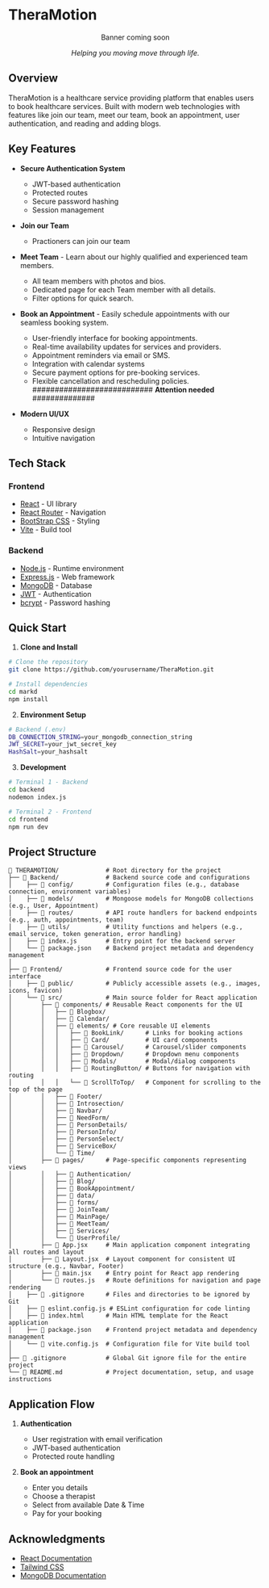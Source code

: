 # TheraMotion

<div align="center">
  Banner coming soon
  
  _Helping you moving move through life._
</div>

## Overview

TheraMotion is a healthcare service providing platform that enables users to book healthcare services. Built with modern web technologies with features like join our team, meet our team, book an appointment, user authentication, and reading and adding blogs.

## Key Features

- **Secure Authentication System**
    - JWT-based authentication
    - Protected routes
    - Secure password hashing
    - Session management

- **Join our Team**
    - Practioners can join our team

- **Meet Team** - Learn about our highly qualified and experienced team members.
    - All team members with photos and bios.
    - Dedicated page for each Team member with all details.
    - Filter options for quick search.
  
- **Book an Appointment** - Easily schedule appointments with our seamless booking system.
    - User-friendly interface for booking appointments.
    - Real-time availability updates for services and providers.
    - Appointment reminders via email or SMS.
    - Integration with calendar systems
    - Secure payment options for pre-booking services.
    - Flexible cancellation and rescheduling policies. ########################### **Attention needed** ##############

- **Modern UI/UX**
    - Responsive design
    - Intuitive navigation

## Tech Stack

### Frontend

- [React](https://reactjs.org/) - UI library
- [React Router](https://reactrouter.com/) - Navigation
- [BootStrap CSS](https://tailwindcss.com/) - Styling
- [Vite](https://vitejs.dev/) - Build tool

### Backend

- [Node.js](https://nodejs.org/) - Runtime environment
- [Express.js](https://expressjs.com/) - Web framework
- [MongoDB](https://www.mongodb.com/) - Database
- [JWT](https://jwt.io/) - Authentication
- [bcrypt](https://github.com/kelektiv/node.bcrypt.js) - Password hashing

## Quick Start

1. **Clone and Install**

```bash
# Clone the repository
git clone https://github.com/yourusername/TheraMotion.git

# Install dependencies
cd markd
npm install
```

2. **Environment Setup**

```bash
# Backend (.env)
DB_CONNECTION_STRING=your_mongodb_connection_string
JWT_SECRET=your_jwt_secret_key
HashSalt=your_hashsalt
```


3. **Development**

```bash
# Terminal 1 - Backend
cd backend
nodemon index.js

# Terminal 2 - Frontend
cd frontend
npm run dev
```

## Project Structure

```
📂 THERAMOTION/             # Root directory for the project
├── 📂 Backend/             # Backend source code and configurations
│    ├── 📂 config/         # Configuration files (e.g., database connection, environment variables)
│    ├── 📂 models/         # Mongoose models for MongoDB collections (e.g., User, Appointment)
│    ├── 📂 routes/         # API route handlers for backend endpoints (e.g., auth, appointments, team)
│    ├── 📂 utils/          # Utility functions and helpers (e.g., email service, token generation, error handling)
│    ├── 📄 index.js        # Entry point for the backend server
│    └── 📄 package.json    # Backend project metadata and dependency management
│
├── 📂 Frontend/            # Frontend source code for the user interface
│    ├── 📂 public/         # Publicly accessible assets (e.g., images, icons, favicon)
│    └── 📂 src/            # Main source folder for React application
│        ├── 📂 components/ # Reusable React components for the UI
│        │   ├── 📂 Blogbox/ 
│        │   ├── 📂 Calendar/ 
│        │   ├── 📂 elements/ # Core reusable UI elements
│        │   │   ├── 📂 BookLink/      # Links for booking actions
│        │   │   ├── 📂 Card/          # UI card components
│        │   │   ├── 📂 Carousel/      # Carousel/slider components
│        │   │   ├── 📂 Dropdown/      # Dropdown menu components
│        │   │   ├── 📂 Modals/        # Modal/dialog components
│        │   │   ├── 📂 RoutingButton/ # Buttons for navigation with routing
│        │   │   └── 📂 ScrollToTop/   # Component for scrolling to the top of the page
│        │   ├── 📂 Footer/ 
│        │   ├── 📂 Introsection/ 
│        │   ├── 📂 Navbar/ 
│        │   ├── 📂 NeedForm/ 
│        │   ├── 📂 PersonDetails/    
│        │   ├── 📂 PersonInfo/    
│        │   ├── 📂 PersonSelect/    
│        │   ├── 📂 ServiceBox/       
│        │   └── 📂 Time/    
│        ├── 📂 pages/      # Page-specific components representing views
│        │   ├── 📂 Authentication/      
│        │   ├── 📂 Blog/      
│        │   ├── 📂 BookAppointment/      
│        │   ├── 📂 data/      
│        │   ├── 📂 forms/      
│        │   ├── 📂 JoinTeam/      
│        │   ├── 📂 MainPage/      
│        │   ├── 📂 MeetTeam/      
│        │   ├── 📂 Services/      
│        │   └── 📂 UserProfile/      
│        ├── 📄 App.jsx     # Main application component integrating all routes and layout
│        ├── 📄 Layout.jsx  # Layout component for consistent UI structure (e.g., Navbar, Footer)
│        ├── 📄 main.jsx    # Entry point for React app rendering
│        └── 📄 routes.js   # Route definitions for navigation and page rendering
│    ├── 📄 .gitignore      # Files and directories to be ignored by Git
│    ├── 📄 eslint.config.js # ESLint configuration for code linting
│    ├── 📄 index.html      # Main HTML template for the React application
│    ├── 📄 package.json    # Frontend project metadata and dependency management
│    └── 📄 vite.config.js  # Configuration file for Vite build tool
│
├── 📄 .gitignore           # Global Git ignore file for the entire project
└── 📄 README.md            # Project documentation, setup, and usage instructions

```

## Application Flow

1. **Authentication**

   - User registration with email verification
   - JWT-based authentication
   - Protected route handling
  
2. **Book an appointment**
   - Enter you details
   - Choose a therapist
   - Select from available Date & Time
   - Pay for your booking

## Acknowledgments

- [React Documentation](https://reactjs.org/docs)
- [Tailwind CSS](https://tailwindcss.com)
- [MongoDB Documentation](https://docs.mongodb.com)
